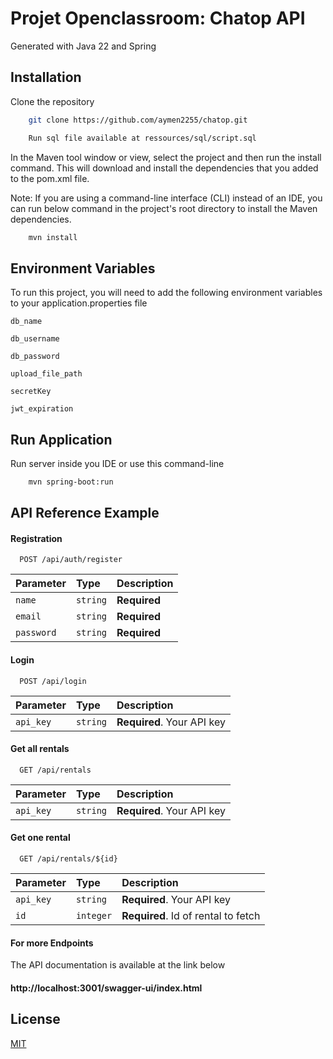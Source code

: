 
# Projet Openclassroom: Chatop API

 

Generated with Java 22 and Spring




## Installation

Clone the repository

```bash
    git clone https://github.com/aymen2255/chatop.git
```

```bash
    Run sql file available at ressources/sql/script.sql
```

In the Maven tool window or view, select the project and then run the install command. This will download and install the dependencies that you added to the pom.xml file.

Note: If you are using a command-line interface (CLI) instead of an IDE, you can run below command in the project's root directory to install the Maven dependencies.

```bash
    mvn install
```


## Environment Variables

To run this project, you will need to add the following environment variables to your application.properties file

`db_name`

`db_username`

`db_password`

`upload_file_path`

`secretKey`

`jwt_expiration`



## Run Application


Run server inside you IDE or use this command-line

```bash
    mvn spring-boot:run
```


## API Reference Example

#### Registration

```http
  POST /api/auth/register
```

| Parameter | Type     | Description                |
| :-------- | :------- | :------------------------- |
| `name` | `string` | **Required** |
| `email` | `string` | **Required** |
| `password` | `string` | **Required** |

#### Login

```http
  POST /api/login
```

| Parameter | Type     | Description                |
| :-------- | :------- | :------------------------- |
| `api_key` | `string` | **Required**. Your API key |

#### Get all rentals

```http
  GET /api/rentals
```

| Parameter | Type     | Description                |
| :-------- | :------- | :------------------------- |
| `api_key` | `string` | **Required**. Your API key |

#### Get one rental

```http
  GET /api/rentals/${id}
```

| Parameter | Type     | Description                       |
| :-------- | :------- | :-------------------------------- |
| `api_key` | `string` | **Required**. Your API key |
| `id`      | `integer` | **Required**. Id of rental to fetch |

#### For more Endpoints

The API documentation is available at the link below

#### http://localhost:3001/swagger-ui/index.html


## License

[MIT](https://choosealicense.com/licenses/mit/)

